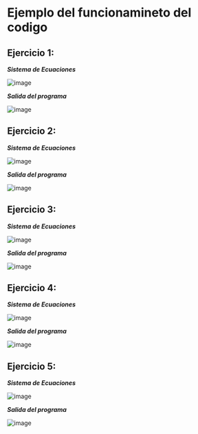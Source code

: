 # Ejemplo del funcionamineto del codigo

## Ejercicio 1:

**_Sistema de Ecuaciones_**

![image](https://github.com/CristianCHsx/Metodos-Numericos/assets/162630564/1b8e53ec-936d-4942-8b6d-7a1669728de1)

**_Salida del programa_**

![image](https://github.com/CristianCHsx/Metodos-Numericos/assets/162630564/8dd02401-6002-493f-9935-28910424f2b1)

## Ejercicio 2:

**_Sistema de Ecuaciones_**

![image](https://github.com/CristianCHsx/Metodos-Numericos/assets/162630564/2d66b56a-8256-4578-9556-fff51288a114)

**_Salida del programa_**

![image](https://github.com/CristianCHsx/Metodos-Numericos/assets/162630564/440edd4a-0c8c-4995-b1e9-c7c1528edfa0)

## Ejercicio 3:

**_Sistema de Ecuaciones_**

![image](https://github.com/CristianCHsx/Metodos-Numericos/assets/162630564/ac196a30-0296-4736-a671-f2e61d639e15)

**_Salida del programa_**

![image](https://github.com/CristianCHsx/Metodos-Numericos/assets/162630564/dae38260-cb23-4947-9cc2-55a98a63db62)

## Ejercicio 4:

**_Sistema de Ecuaciones_**

![image](https://github.com/CristianCHsx/Metodos-Numericos/assets/162630564/b620a067-b702-4cd8-a491-c2603d6c0b23)

**_Salida del programa_**

![image](https://github.com/CristianCHsx/Metodos-Numericos/assets/162630564/5251c650-c3ee-4695-ac8d-0289eab2c7ec)

## Ejercicio 5:

**_Sistema de Ecuaciones_**

![image](https://github.com/CristianCHsx/Metodos-Numericos/assets/162630564/940d50c7-02ba-4b3b-9dc4-4f895515a65e)

**_Salida del programa_**

![image](https://github.com/CristianCHsx/Metodos-Numericos/assets/162630564/5314ec8b-e8a3-4789-9c9b-0358f9999099)
